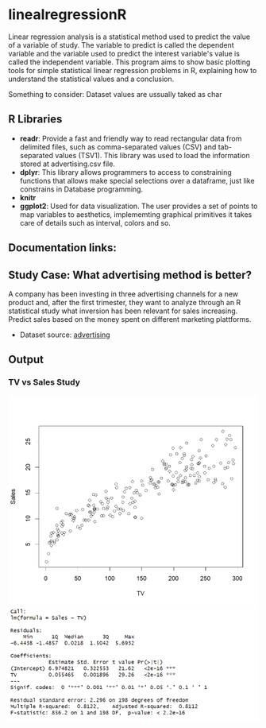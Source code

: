 # linealregressionR
Linear regression analysis is a statistical method used to predict the value of a variable of study. The variable to predict is called the dependent variable and the variable used to predict the interest variable's value is called the independent variable. This program aims to show basic plotting tools for simple statistical linear regression problems in R, explaining how to understand the statistical values and a conclusion.

Something to consider: Dataset values are ussually taked as char 

## R Libraries

* **readr**: Provide a fast and friendly way to read rectangular data from delimited files, such as comma-separated values (CSV) and tab-separated values (TSV1). This library was used to load the information stored at advertising.csv file.
* **dplyr**: This library allows programmers to access to  constraining functions that allows make special selections over a dataframe, just like constrains in Database programming.
* **knitr**
* **ggplot2**: Used for data visualization. The user provides a set of points to map variables to aesthetics, implememting graphical primitives it takes care of details such as interval, colors and so.

## Documentation links:

## Study Case: What advertising method is better?
A company has been investing in three advertising channels for a new product and, after the first trimester, they want to analyze
through an R statistical study what inversion has been relevant for sales increasing. Predict sales based on the money spent on different 
marketing plattforms.
- Dataset source: [advertising](https://www.kaggle.com/code/ashydv/sales-prediction-simple-linear-regression/notebook)

## Output

### TV vs Sales Study


![scatter plot for TV&Sales relationship.](./image/tv-sales-lrplot.png)
![Summary for TV&Sales statistical values.](./image/tv-sales-summary.png)